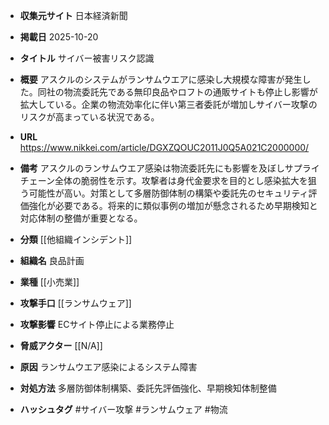 - **収集元サイト**
日本経済新聞

- **掲載日**
2025-10-20

- **タイトル**
サイバー被害リスク認識

- **概要**
アスクルのシステムがランサムウエアに感染し大規模な障害が発生した。同社の物流委託先である無印良品やロフトの通販サイトも停止し影響が拡大している。企業の物流効率化に伴い第三者委託が増加しサイバー攻撃のリスクが高まっている状況である。

- **URL**
https://www.nikkei.com/article/DGXZQOUC2011J0Q5A021C2000000/

- **備考**
アスクルのランサムウエア感染は物流委託先にも影響を及ぼしサプライチェーン全体の脆弱性を示す。攻撃者は身代金要求を目的とし感染拡大を狙う可能性が高い。対策として多層防御体制の構築や委託先のセキュリティ評価強化が必要である。将来的に類似事例の増加が懸念されるため早期検知と対応体制の整備が重要となる。

- **分類**
[[他組織インシデント]]

- **組織名**
良品計画

- **業種**
[[小売業]]

- **攻撃手口**
[[ランサムウェア]]

- **攻撃影響**
ECサイト停止による業務停止

- **脅威アクター**
[[N/A]]

- **原因**
ランサムウエア感染によるシステム障害

- **対処方法**
多層防御体制構築、委託先評価強化、早期検知体制整備

- **ハッシュタグ**
#サイバー攻撃 #ランサムウェア #物流
